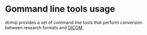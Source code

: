 # Gommand line tools usage

dcmqi provides a set of command line tools that perform conversion between research formats and [DICOM](http://dicom.nema.org/medical/dicom/current/output/chtml/part01/chapter_1.html#sect_1.1).